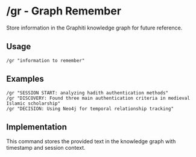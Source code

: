 # /gr - Graph Remember

Store information in the Graphiti knowledge graph for future reference.

## Usage
```
/gr "information to remember"
```

## Examples
```
/gr "SESSION START: analyzing hadith authentication methods"
/gr "DISCOVERY: Found three main authentication criteria in medieval Islamic scholarship"
/gr "DECISION: Using Neo4j for temporal relationship tracking"
```

## Implementation
This command stores the provided text in the knowledge graph with timestamp and session context.